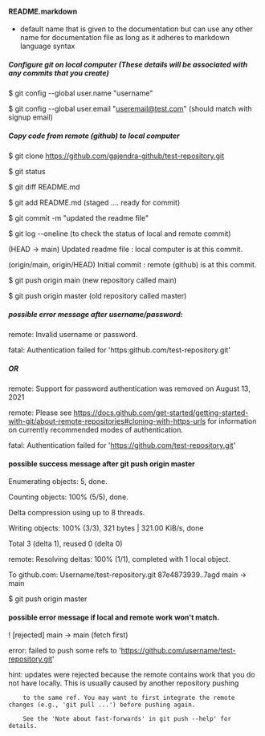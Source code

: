 
#### README.markdown  
- default name that is given to the documentation but can use any other name for documentation file as long as it adheres to markdown language syntax


##### Configure git on local computer  (These details will be associated with any commits that you create)
 $ git config --global user.name "username"
 
 $ git config --global user.email "useremail@test.com" (should match with signup email)
 
 
 
 
##### Copy code from remote (github) to local computer
  $ git clone https://github.com/gajendra-github/test-repository.git
  
  
  $ git status
  
  $ git diff README.md
  
  $ git add README.md      (staged .... ready for commit)
  
  $ git commit -m "updated the readme file" 
  
  $ git log --oneline       (to check the status of local and remote commit)
  
  (HEAD -> main) Updated readme file : local computer is at this commit.
  
  (origin/main, origin/HEAD) Initial commit : remote (github) is at this commit.
  
  $ git push origin main    (new repository called main)
  
  $ git push origin master  (old repository called master)
  
  ##### possible error message after username/password:
  remote: Invalid username or password.
  
  fatal: Authentication failed for 'https:github.com/test-repository.git'
  
  ##### OR
  remote: Support for password authentication was removed on August 13, 2021 
 
  remote: Please see https://docs.github.com/get-started/getting-started-with-git/about-remote-repositories#cloning-with-https-urls for information on 
          currently recommended modes of authentication.
  
  fatal:  Authentication failed for 'https://github.com/test-repository.git'

  
  #### possible success message after git push origin master
  Enumerating objects: 5, done.
  
  Counting objects: 100% (5/5), done.
  
  Delta compression using up to 8 threads.
  
  Writing objects: 100% (3/3), 321 bytes | 321.00 KiB/s, done
  
  Total 3 (delta 1), reused 0 (delta 0)
  
  remote: Resolving deltas: 100% (1/1), completed with 1 local object. 
  
  To github.com: Username/test-repository.git
  87e4873939..7agd main -> main
  
  
  $ git push origin master
  
  #### possible error message if local and remote work won't match.
  
  ! [rejected]  main -> main (fetch first)
  
  error: failed to push some refs to 'https://github.com/username/test-repository.git'
  
  hint: updates were rejected because the remote contains work that you do not have locally. This is usually caused by another repository pushing
  
        to the same ref. You may want to first integrate the remote changes (e.g., 'git pull ...') before pushing again.
        
        See the 'Note about fast-forwards' in git push --help' for details.
        
        
  
  
  
  
  
  
  
  
  
